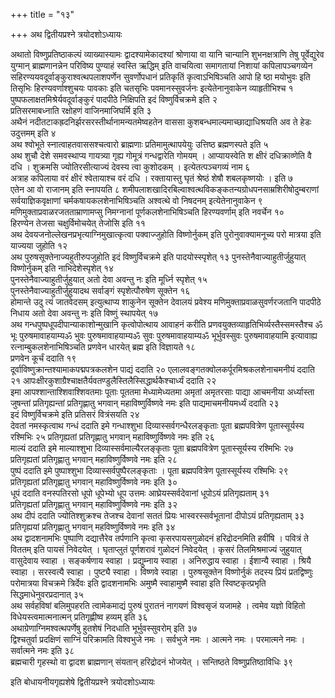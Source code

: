 +++
title = "१३"

+++
अथ द्वितीयप्रश्ने त्रयोदशोऽध्यायः

अथातो विष्णुप्रतिष्ठाकल्पं
व्याख्यास्यामः द्वादश्यामेकादश्यां श्रोणाया वा यानि
चान्यानि शुभनक्षत्राणि तेषु पूर्वेद्युरेव युग्मान्
ब्राह्मणानन्नेन परिविष्य पुण्याहं स्वस्ति
ऋद्धिम् इति वाचयित्वा समागतायां निशायां कपिलापञ्चगव्येन
सहिरण्ययवदूर्वाङ्कुराश्वत्थपलाशपर्णेन सुवर्णोपधानं प्रतिकृतिं
कृत्वाऽभिषिञ्चति आपो हि ष्ठा मयोभुवः इति तिसृभिः
हिरण्यवर्णाश्शुचयः पावकाः इति चतसृभिः
पवमानस्सुवर्जनः इत्येतेनानुवाकेन
व्याहृतीभिश्च १  
पुष्पफलाक्षतमिश्रेर्यवदूर्वाङ्कुरं
पादपीठे निक्षिपति इदं विष्णुर्विचक्रमे इति २  
प्रतिसरमाबध्नाति
रक्षोहणं वाजिनमाजिघर्मि इति ३  
अथैनं
नदीतटाकह्रदनिर्झरसरस्तीर्थानामन्यतमेष्वहतेन
वाससा कुशबन्धमाल्यमाच्छाद्याधिश्रयति अव ते हेडः उदुत्तमम् इति ४  
अथ
श्वोभूते स्नात्वाहतवाससश्चत्वारो ब्राह्मणाः
प्रतिमामुत्थापयेयुः उत्तिष्ठ
ब्रह्मणस्पते इति ५  
अथ शुचौ देशे समवस्थाप्य गायत्र्या गृह्य
गोमूत्रं गन्धद्वारेति गोमयम् । आप्यायस्वेति श क्षीरं दधिक्राव्णेति
वै दधि । शुक्रमसि ज्योतिरसीत्याज्यं देवस्य त्वा कुशोदकम् ।
इत्येतत्पञ्चगव्यं नाम ६  
अत्राह कपिलाया वरं क्षीरं
श्वेतायाश्च वरं दधि । रक्तायास्तु घृतं श्रेष्ठं शेषौ
शबलकृष्णयोः । इति ७  
एतेन आ वो राजानम् इति स्नापयति ८
शमीपलाशखादिरबिल्वाश्वत्थविकङ्कतन्यग्रोधपनसाम्रशिरीषोदुम्बराणां
सर्वयाज्ञिकवृक्षाणां चर्मकषायकलशेनाभिषिञ्चति अश्वत्थे
वो निषदनम् इत्येतेनानुवाकेन ९  
मणिमुक्ताप्रवाळरजतताम्राणामप्सु
निमग्नानां पूर्णकलशेनाभिषिञ्चति हिरण्यवर्णाम् इति
नवर्चेन १०  
हिरण्येन तेजसा चक्षुर्विमोचयेत् तेजोसि इति ११  
अथ
देवयजनोल्लेखनप्रभृत्याग्निमुखात्कृत्वा पक्वाज्जुहोति
विष्णोर्नुकम् इति पुरोनुवाक्यामनूच्य परो
मात्रया इति याज्यया जुहोति १२  
अथ
पुरुषसूक्तेनाज्यहुतीरुपजुहोति
इदं विष्णुर्विचक्रमे इति पादयोस्स्पृशेत् १३
पुनस्तेनैवाज्याहुतीर्जुहुयात्
विष्णोर्नुकम् इति नाभिदेशेस्पृशेत् १४  
पुनस्तेनैवाज्याहुतीर्जुहुयात् अतो
देवा अवन्तु नः इति मूर्ध्नि स्पृशेत् १५  
पुनस्तेनैवाज्याहुतीर्जुहुयादथ
सर्वाङ्गं स्पृशेत्पौरुषेण सूक्तेन १६  
होमान्ते उदु त्यं जातवेदसम्
इत्युत्थाप्य शाकुनेन सूक्तेन देवालयं प्रवेश्य
मणिमुक्ताप्रवाळसुवर्णरजतानि
पादपीठे निधाय अतो देवा अवन्तु नः इति विष्णुं स्थापयेत् १७  
अथ
गन्धपुष्पधूपदीपान्याकाशोन्मुखानि कृत्वोपोत्थाय
आवाहनं करीति प्रणवयुक्तव्याहृतिभिर्व्यस्तैस्समस्तैश्च ॐ भूः
पुरुषमावाहयाम्यॐ भुवः पुरुषमावाहयाम्यॐ सुवः
पुरुषमावाहयाम्यॐ भूर्भुवस्सुवः पुरुषमावाहयामि इत्यावाह्य
रत्नाम्बुकलशेनाभिषिञ्चति प्रणवेन धारयेत् ब्रह्म इति विज्ञायते १८  
प्रणवेन
कूर्चं ददाति १९  
दूर्वाविष्णुक्रान्तश्यामाकपद्मपत्रकलशेन पाद्यं ददाति २०
एलालवङ्गतक्वोलकर्पूरमिश्रकलशेनाचमनीयं ददाति २१
आपःक्षीरकुशाग्रैश्चाक्षतैर्यवतण्डुलैस्तिलैस्सिद्धार्थकैश्चार्ध्यं
ददाति २२  
इमा आपश्शान्ताश्शिवाश्शिवतमाः पूताः पूततमा मेध्यामेध्यतमा
अमृतां अमृतरसाः पाद्या आचमनीया अर्ध्यास्ता जुषन्तां
प्रतिगृह्यन्तां प्रतिगृह्णातु भगवान्
महाविष्णुर्विष्णवे नमः इति
पाद्यमाचमनीयमर्ध्यं ददाति २३  
इदं
विष्णुर्विचक्रमे इति प्रतिसरं वित्रंसयति २४  
देवतां नमस्कृत्वाथ
गन्धं ददाति इमे गन्धाश्शुभा दिव्यास्सर्वगन्धैरलङ्कृताः पूता
ब्रह्मपवित्रेण पूतास्सूर्यस्य रश्मिभिः २५
प्रतिगृह्यतां प्रतिगृह्णातु भगवान्
महाविष्णुर्विष्णवे नमः इति २६  
माल्यं ददाति इमे
माल्याश्शुभा दिव्यास्सर्वमाल्यैरलङ्कृताः पूता ब्रह्मपवित्रेण
पूतास्सूर्यस्य रश्मिभिः २७  
प्रतिगृह्यतां प्रतिगृह्णातु
भगवान् महाविष्णुर्विष्णवे नमः इति २८  
पुष्पं ददाति इमे पुष्पाश्शुभा
दिव्यास्सर्वपुष्पैरलङ्कृताः । पूता ब्रह्मपवित्रेण पूतास्सूर्यस्य
रश्मिभिः २९  
प्रतिगृह्यतां प्रतिगृह्णातु भगवान्
महाविष्णुर्विष्णवे नमः इति ३०  
धूपं
ददाति वनस्पतिरसो धूपो धूपेभ्यो धूप उत्तमः आघ्रेयस्सर्वदेवानां
धूपोऽयं प्रतिगृह्यताम् ३१  
प्रतिगृह्यतां प्रतिगृह्णातु
भगवान् महाविष्णुर्विष्णवे नमः इति ३२  
अथ दीपं ददाति
ज्योतिश्शुक्रश्च तेजश्च देवानां सततं प्रियः
भास्वरस्सर्वभूतानां दीपोऽयं प्रतिगृह्यताम् ३३  
प्रतिगृह्ययां
प्रतिगृह्णातु भगवान् महविष्णुर्विष्णवे नमः इति ३४  
अथ द्वादशनामभिः
पुष्पाणि दद्यात्तैरेव तर्पणानि कृत्वा कृसरपायसगुळोदनं हरिद्रोदनमिति
हवींषि । पवित्रं ते विततम् इति पायसं निवेदयेत् । घृताप्लुतं
पूर्णशरावं गुळोदनं निवेदयेत् । कृसरं तिलमिश्रमाज्यं
जुहुयात् वासुदेवाय स्वाहा । सङ्कर्षणाय स्वाहा ।
प्रद्युम्नाय स्वाहा । अनिरुद्धाय स्वाहा । ईशान्यै
स्वाहा । श्रियै स्वाहा । सरस्वत्यै स्वाहा । पुष्ट्यै स्वाहा । विष्णवे
स्वाहा । पुरुषसूक्तेन विष्णोर्नुकं तदस्य प्रियं प्रतद्विष्णुः
परोमात्रया विचक्रमे त्रिर्देवः इति द्वादशनामभिः
अमुष्मै स्वाहामुष्मै स्वाहा इति स्विष्टकृत्प्रभृति
सिद्धमाधेनुवरप्रदानात् ३५  
अथ सर्वहविषां बलिमुपहरति
त्वामेकमाद्यं पुरुषं पुरातनं नागयणं विश्वसृजं यजामहे ।
त्वमेव यज्ञो विहितो विधेयस्त्वमात्मनात्मन् प्रतिगृह्णीष्व
हव्यम् इति ३६  
अथाग्रेणाग्निमश्वत्थपर्णेषु हुतशेषं निदधाति
भूर्भुवस्सुवरोम् इति ३७  
द्विश्चतुर्वा प्रदक्षिणं
साग्निं परिक्रामति विश्वभुजे नमः । सर्वभुजे नमः । आत्मने नमः ।
परमात्मने नमः । सर्वात्मने नमः इति ३८  
ब्रह्मचारी गृहस्थो वा द्वादश
ब्राह्मणान् संयतान् हरिद्रोदनं भोजयेत् । सन्तिष्ठते
विष्णुप्रतिष्ठाविधिः ३९  

इति बोधायनीयगृह्यशेषे द्वितीयप्रश्ने त्रयोदशोऽध्यायः
